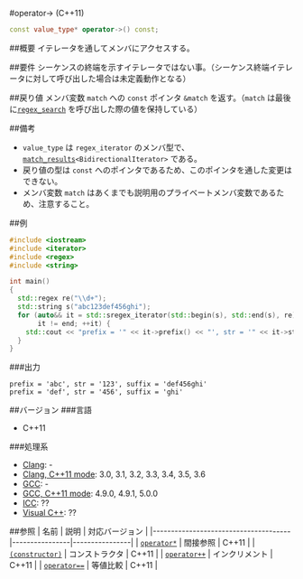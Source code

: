 #operator-> (C++11)
```cpp
const value_type* operator->() const;
```

##概要
イテレータを通してメンバにアクセスする。


##要件
シーケンスの終端を示すイテレータではない事。（シーケンス終端イテレータに対して呼び出した場合は未定義動作となる）


##戻り値
メンバ変数 `match` への `const` ポインタ `&match` を返す。（`match` は最後に[`regex_search`](../regex_search.md) を呼び出した際の値を保持している）


##備考
- `value_type` は `regex_iterator` のメンバ型で、[`match_results`](../match_results.md)`<BidirectionalIterator>` である。
- 戻り値の型は `const` へのポインタであるため、このポインタを通した変更はできない。
- メンバ変数 `match` はあくまでも説明用のプライベートメンバ変数であるため、注意すること。


##例
```cpp
#include <iostream>
#include <iterator>
#include <regex>
#include <string>

int main()
{
  std::regex re("\\d+");
  std::string s("abc123def456ghi");
  for (auto&& it = std::sregex_iterator(std::begin(s), std::end(s), re), end = std::sregex_iterator();
       it != end; ++it) {
    std::cout << "prefix = '" << it->prefix() << "', str = '" << it->str() << "', suffix = '" << it->suffix() << '\'' << std::endl;
  }
}
```

###出力
```
prefix = 'abc', str = '123', suffix = 'def456ghi'
prefix = 'def', str = '456', suffix = 'ghi'
```


##バージョン
###言語
- C++11

###処理系
- [Clang](/implementation.md#clang): -
- [Clang, C++11 mode](/implementation.md#clang): 3.0, 3.1, 3.2, 3.3, 3.4, 3.5, 3.6
- [GCC](/implementation.md#gcc): -
- [GCC, C++11 mode](/implementation.md#gcc): 4.9.0, 4.9.1, 5.0.0
- [ICC](/implementation.md#icc): ??
- [Visual C++](/implementation.md#visual_cpp): ??


##参照
| 名前                                 | 説明           | 対応バージョン |
|--------------------------------------|----------------|----------------|
| [`operator*`](op_deref.md)           | 間接参照       | C++11          |
| [`(constructor)`](regex_iterator.md) | コンストラクタ | C++11          |
| [`operator++`](op_increment.md)      | インクリメント | C++11          |
| [`operator==`](op_equal.md)          | 等値比較       | C++11          |
